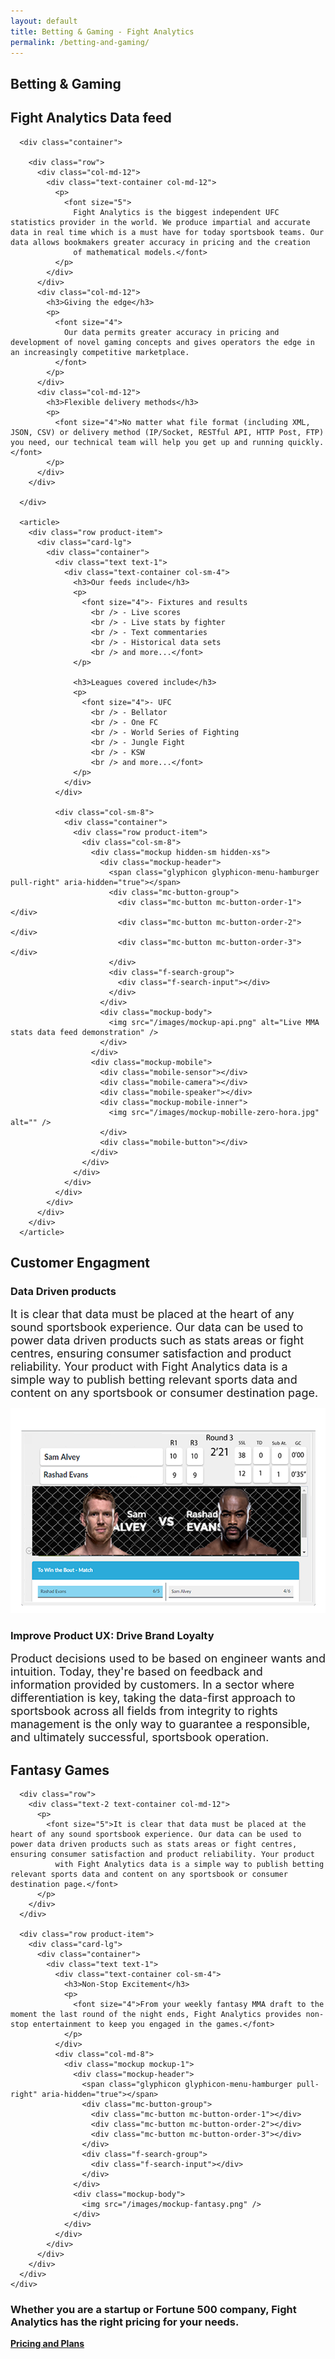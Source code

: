 ```yaml
---
layout: default
title: Betting & Gaming - Fight Analytics
permalink: /betting-and-gaming/
---
```


<article id="page" class="page jumbotron">
  <div class="container">
    <div class="row">
      <div class="col-md-12">
        <div class="text-container col-md-8">
          <h1>Betting &amp; Gaming</h1>
        </div>
      </div>
    </div>
  </div>
</article>

<section class="section products">
  <article>
    <div class="container">
      <article>
        <div class="header-section text-center" id="data-feed">
          <h2>Fight Analytics Data feed</h2>
        </div>
      </article>

      <div class="container">

        <div class="row">
          <div class="col-md-12">
            <div class="text-container col-md-12">
              <p>
                <font size="5">
                  Fight Analytics is the biggest independent UFC statistics provider in the world. We produce impartial and accurate data in real time which is a must have for today sportsbook teams. Our data allows bookmakers greater accuracy in pricing and the creation
                  of mathematical models.</font>
              </p>
            </div>
          </div>
          <div class="col-md-12">
            <h3>Giving the edge</h3>
            <p>
              <font size="4">
                Our data permits greater accuracy in pricing and development of novel gaming concepts and gives operators the edge in an increasingly competitive marketplace.
              </font>
            </p>
          </div>
          <div class="col-md-12">
            <h3>Flexible delivery methods</h3>
            <p>
              <font size="4">No matter what file format (including XML, JSON, CSV) or delivery method (IP/Socket, RESTful API, HTTP Post, FTP) you need, our technical team will help you get up and running quickly.</font>
            </p>
          </div>
        </div>

      </div>

      <article>
        <div class="row product-item">
          <div class="card-lg">
            <div class="container">
              <div class="text text-1">
                <div class="text-container col-sm-4">
                  <h3>Our feeds include</h3>
                  <p>
                    <font size="4">- Fixtures and results
                      <br /> - Live scores
                      <br /> - Live stats by fighter
                      <br /> - Text commentaries
                      <br /> - Historical data sets
                      <br /> and more...</font>
                  </p>

                  <h3>Leagues covered include</h3>
                  <p>
                    <font size="4">- UFC
                      <br /> - Bellator
                      <br /> - One FC
                      <br /> - World Series of Fighting
                      <br /> - Jungle Fight
                      <br /> - KSW
                      <br /> and more...</font>
                  </p>
                </div>
              </div>

              <div class="col-sm-8">
                <div class="container">
                  <div class="row product-item">
                    <div class="col-sm-8">
                      <div class="mockup hidden-sm hidden-xs">
                        <div class="mockup-header">
                          <span class="glyphicon glyphicon-menu-hamburger pull-right" aria-hidden="true"></span>
                          <div class="mc-button-group">
                            <div class="mc-button mc-button-order-1"></div>
                            <div class="mc-button mc-button-order-2"></div>
                            <div class="mc-button mc-button-order-3"></div>
                          </div>
                          <div class="f-search-group">
                            <div class="f-search-input"></div>
                          </div>
                        </div>
                        <div class="mockup-body">
                          <img src="/images/mockup-api.png" alt="Live MMA stats data feed demonstration" />
                        </div>
                      </div>
                      <div class="mockup-mobile">
                        <div class="mobile-sensor"></div>
                        <div class="mobile-camera"></div>
                        <div class="mobile-speaker"></div>
                        <div class="mockup-mobile-inner">
                          <img src="/images/mockup-mobille-zero-hora.jpg" alt="" />
                        </div>
                        <div class="mobile-button"></div>
                      </div>
                    </div>
                  </div>
                </div>
              </div>
            </div>
          </div>
        </div>
      </article>
</section>




<section class="products section">
  <article>
    <div class="container">
      <article>
        <div class="header-section text-center" id="customer-engagment">
          <h2>Customer Engagment</h2>
        </div>
      </article>
      <div class="row">
        <div class="text-2 text-container col-md-12">
          <div class="header-text">
            <h3>Data Driven products</h3>
          </div>
          <p>
            <font size="4">It is clear that data must be placed at the heart of any sound sportsbook experience. Our data can be used to power data driven products such as stats areas or fight centres, ensuring consumer satisfaction and product reliability. Your product
              with Fight Analytics data is a simple way to publish betting relevant sports data and content on any sportsbook or consumer destination page.</font>
          </p>
        </div>
      </div>
      <div class="row product-item">
        <div class="card-lg ">
          <div class="col-sm-8">
            <div class="mockup mockup-2">
              <div class="mockup-header">
                <span class="glyphicon glyphicon-menu-hamburger pull-right" aria-hidden="true"></span>
                <div class="mc-button-group">
                  <div class="mc-button mc-button-order-1"></div>
                  <div class="mc-button mc-button-order-2"></div>
                  <div class="mc-button mc-button-order-3"></div>
                </div>
                <div class="f-search-group">
                  <div class="f-search-input"></div>
                </div>
              </div>
              <div class="mockup-body">
                <img src="/images/mockup-datadriven.png" />
              </div>
            </div>
          </div>
          <div class="col-sm-4">
            <div class="text text-2">
              <div class="header-text">
                <h3>Improve Product UX: Drive Brand Loyalty</h3>
              </div>
              <p>
                <font size="4">Product decisions used to be based on engineer wants and intuition. Today, they're based on feedback and information provided by customers. In a sector where differentiation is key, taking the data-first approach to sportsbook across
                  all fields from integrity to rights management is the only way to guarantee a responsible, and ultimately successful, sportsbook operation.</font>
              </p>
            </div>
          </div>
        </div>
      </div>
    </div>
  </article>
</section>

<section class="products section">
  <article>
    <div class="container">
      <article>
        <div class="header-section text-center" id="fantasy-games">
          <h2>Fantasy Games</h2>
        </div>
      </article>

      <div class="row">
        <div class="text-2 text-container col-md-12">
          <p>
            <font size="5">It is clear that data must be placed at the heart of any sound sportsbook experience. Our data can be used to power data driven products such as stats areas or fight centres, ensuring consumer satisfaction and product reliability. Your product
              with Fight Analytics data is a simple way to publish betting relevant sports data and content on any sportsbook or consumer destination page.</font>
          </p>
        </div>
      </div>

      <div class="row product-item">
        <div class="card-lg">
          <div class="container">
            <div class="text text-1">
              <div class="text-container col-sm-4">
                <h3>Non-Stop Excitement</h3>
                <p>
                  <font size="4">From your weekly fantasy MMA draft to the moment the last round of the night ends, Fight Analytics provides non-stop entertainment to keep you engaged in the games.</font>
                </p>
              </div>
              <div class="col-md-8">
                <div class="mockup mockup-1">
                  <div class="mockup-header">
                    <span class="glyphicon glyphicon-menu-hamburger pull-right" aria-hidden="true"></span>
                    <div class="mc-button-group">
                      <div class="mc-button mc-button-order-1"></div>
                      <div class="mc-button mc-button-order-2"></div>
                      <div class="mc-button mc-button-order-3"></div>
                    </div>
                    <div class="f-search-group">
                      <div class="f-search-input"></div>
                    </div>
                  </div>
                  <div class="mockup-body">
                    <img src="/images/mockup-fantasy.png" />
                  </div>
                </div>
              </div>
            </div>
          </div>
        </div>
      </div>
    </div>
  </article>
</section>

<div class="well well-lg">
  <div class="container">
    <h3>Whether you are a startup or Fortune 500 company, Fight Analytics has the right pricing for your needs.</h3>
    <a href="/pricing" class="btn btn-primary btn-lg"><strong>Pricing and Plans</strong></a>
  </div>
</div>
